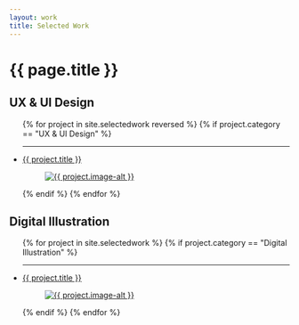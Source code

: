 ```yaml
---
layout: work
title: Selected Work
---
```


<h1>{{ page.title }}</h1>

<h2>UX & UI Design</h2>

<ul>
    {% for project in site.selectedwork reversed %}
        {% if project.category == "UX & UI Design" %}
        <hr>
        <li class="worklist">
            <a href= "{{ project.link }}" title="{{ project.title }}"> 
            {{ project.title }}
            <figure>
                <img src="{{ project.image-src }}" alt="{{ project.image-alt }}" title="{{ project.image-alt }}">
            </figure>
            </a>
        </li>
        {% endif %}
    {% endfor %}
</ul>

<h2 class="divider">Digital Illustration</h2>

<ul>
    {% for project in site.selectedwork %}
        {% if project.category == "Digital Illustration" %}
        <hr>
        <li class="worklist">
            <a href= "{{ project.link}}" title="{{ project.title }}"> 
            {{ project.title }}
            <figure>
                <img src="{{ project.image-src }}" alt="{{ project.image-alt }}">
            </figure>
            </a>
        </li>
        {% endif %}
    {% endfor %}
</ul>